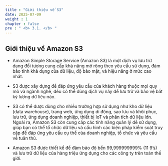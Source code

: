 ```yaml
---
title : "Giới thiệu về S3"
date: 2025-07-09 
weight : 1 
chapter : false
pre : " <b> 3.1. </b> "
---
```

## Giới thiệu về Amazon S3
- Amazon Simple Storage Service (Amazon S3) là một dịch vụ lưu trữ dạng đối tượng cung cấp khả năng mở rộng theo yêu cầu sử dụng, đảm bảo tính khả dụng của dữ liệu, độ bảo mật, và hiệu năng ở mức cao nhất.

- S3 được xây dựng để đáp ứng yêu cầu của khách hàng thuộc mọi quy mô và ngành nghề, đều có thể dùng dịch vụ này để lưu trữ và bảo vệ bất kỳ lượng dữ liệu nào.

- S3 có thể được dùng cho nhiều trường hợp sử dụng như kho dữ liệu (data warehouse), trang web, ứng dụng di động, sao lưu và khôi phục, lưu trữ, ứng dụng doanh nghiệp, thiết bị IoT và phân tích dữ liệu lớn. Ngoài ra, Amazon S3 còn cung cấp các tính năng quản lý dễ sử dụng, giúp bạn có thể tổ chức dữ liệu và cấu hình các biện pháp kiểm soát truy cập để đáp ứng yêu cầu cụ thể của doanh nghiệp, tổ chức và yêu cầu về tuân thủ.

- Amazon S3 được thiết kế để đảm bảo độ bền 99,999999999% (11 9’s) và lưu trữ dữ liệu của hàng triệu ứng dụng cho các công ty trên toàn thế giới.


